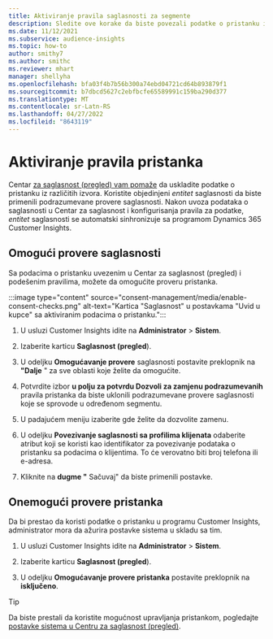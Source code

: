 ```yaml
---
title: Aktiviranje pravila saglasnosti za segmente
description: Sledite ove korake da biste povezali podatke o pristanku i aktivirali provere saglasnosti Dynamics 365 Customer Insights. Administrator takođe može da onemogući provere pristanka.
ms.date: 11/12/2021
ms.subservice: audience-insights
ms.topic: how-to
author: smithy7
ms.author: smithc
ms.reviewer: mhart
manager: shellyha
ms.openlocfilehash: bfa03f4b7b56b300a74ebd04721cd64b893879f1
ms.sourcegitcommit: b7dbcd5627c2ebfbcfe65589991c159ba290d377
ms.translationtype: MT
ms.contentlocale: sr-Latn-RS
ms.lasthandoff: 04/27/2022
ms.locfileid: "8643119"
---
```

# <a name="activate-consent-rules"></a>Aktiviranje pravila pristanka

Centar [za saglasnost (pregled) vam pomaže](consent-management/overview.md) da uskladite podatke o pristanku iz različitih izvora. Koristite objedinjeni *entitet* saglasnosti da biste primenili podrazumevane provere saglasnosti. Nakon uvoza podataka o saglasnosti u Centar za saglasnost i konfigurisanja pravila za podatke, *entitet* saglasnosti se automatski sinhronizuje sa programom Dynamics 365 Customer Insights.

## <a name="enable-consent-checks"></a>Omogući provere saglasnosti

Sa podacima o pristanku uvezenim u Centar za saglasnost (pregled) i podešenim pravilima, možete da omogućite proveru pristanka. 

:::image type="content" source="consent-management/media/enable-consent-checks.png" alt-text="Kartica &quot;Saglasnost&quot; u postavkama &quot;Uvid u kupce&quot; sa aktiviranim podacima o pristanku.":::

1. U usluzi Customer Insights idite na **Administrator** > **Sistem**.

1. Izaberite karticu **Saglasnost (pregled**).

1. U odeljku **Omogućavanje provere** saglasnosti postavite preklopnik na **"Dalje** " za sve oblasti koje želite da omogućite.

1. Potvrdite izbor **u polju za potvrdu Dozvoli za zamjenu podrazumevanih** pravila pristanka da biste uklonili podrazumevane provere saglasnosti koje se sprovode u određenom segmentu. 

1. U padajućem meniju izaberite gde želite da dozvolite zamenu.     

1. U odeljku **Povezivanje saglasnosti sa profilima klijenata** odaberite atribut koji se koristi kao identifikator za povezivanje podataka o pristanku sa podacima o klijentima. To će verovatno biti broj telefona ili e-adresa. 

1. Kliknite na **dugme "** Sačuvaj" da biste primenili postavke.

## <a name="disable-consent-checks"></a>Onemogući provere pristanka

Da bi prestao da koristi podatke o pristanku u programu Customer Insights, administrator mora da ažurira postavke sistema u skladu sa tim.

1. U usluzi Customer Insights idite na **Administrator** > **Sistem**.

1. Izaberite karticu **Saglasnost (pregled**).

1. U odeljku **Omogućavanje provere pristanka** postavite preklopnik na **isključeno**.

> [!TIP]
> Da biste prestali da koristite mogućnost upravljanja pristankom, pogledajte [postavke sistema u Centru za saglasnost (pregled)](consent-management/system-settings.md).
